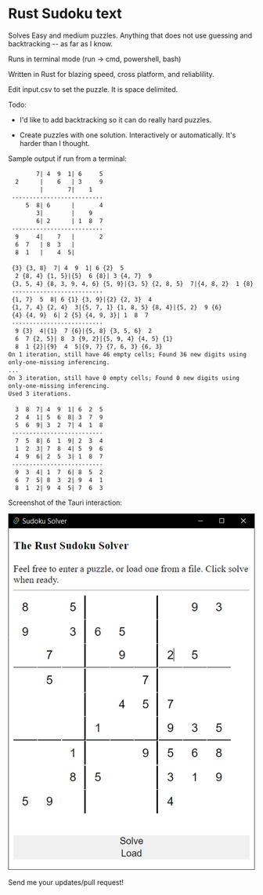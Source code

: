 # Rust Sudoku text

Solves Easy and medium puzzles.  Anything that does not use guessing and backtracking -- as far as I know.

Runs in terminal mode (run -> cmd, powershell, bash)

Written in Rust for blazing speed, cross platform, and reliablility.

Edit input.csv to set the puzzle.  It is space delimited.

Todo:

- I'd like to add backtracking so it can do really hard puzzles.

- Create puzzles with one solution.  Interactively or automatically.  It's harder than I thought.

Sample output if run from a terminal:


```
        7| 4  9  1| 6     5
  2      |    6   | 3     9
         |       7|    1
 --------------------------
     5  8| 6      |       4
        3|        |    9
        6| 2      | 1  8  7
 --------------------------
  9     4|    7   |       2
  6  7   | 8  3   |
  8  1   |    4  5|

 {3} {3, 8}  7| 4  9  1| 6 {2}  5
  2 {8, 4} {1, 5}|{5}  6 {8}| 3 {4, 7}  9
 {3, 5, 4} {8, 3, 9, 4, 6} {5, 9}|{3, 5} {2, 8, 5}  7|{4, 8, 2}  1 {8}
 --------------------------
 {1, 7}  5  8| 6 {1} {3, 9}|{2} {2, 3}  4
 {1, 7, 4} {2, 4}  3|{5, 7, 1} {1, 8, 5} {8, 4}|{5, 2}  9 {6}
 {4} {4, 9}  6| 2 {5} {4, 9, 3}| 1  8  7
 --------------------------
  9 {3}  4|{1}  7 {6}|{5, 8} {3, 5, 6}  2
  6  7 {2, 5}| 8  3 {9, 2}|{5, 9, 4} {4, 5} {1}
  8  1 {2}|{9}  4  5|{9, 7} {7, 6, 3} {6, 3}
On 1 iteration, still have 46 empty cells; Found 36 new digits using only-one-missing inferencing.
...
On 3 iteration, still have 0 empty cells; Found 0 new digits using only-one-missing inferencing.
Used 3 iterations.

  3  8  7| 4  9  1| 6  2  5
  2  4  1| 5  6  8| 3  7  9
  5  6  9| 3  2  7| 4  1  8
 --------------------------
  7  5  8| 6  1  9| 2  3  4
  1  2  3| 7  8  4| 5  9  6
  4  9  6| 2  5  3| 1  8  7
 --------------------------
  9  3  4| 1  7  6| 8  5  2
  6  7  5| 8  3  2| 9  4  1
  8  1  2| 9  4  5| 7  6  3
```

Screenshot of the Tauri interaction:

![Image demonstrating the app](screenShot.png?raw=true "Screen shot")

Send me your updates/pull request! 

